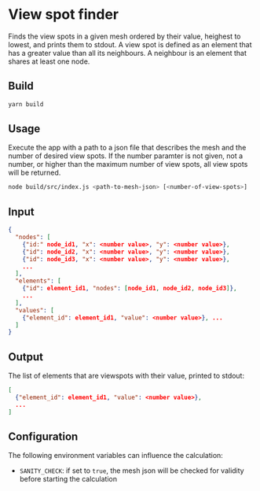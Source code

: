 # View spot finder

Finds the view spots in a given mesh ordered by their value, heighest to lowest, and prints them to stdout. A view spot is defined
as an element that has a greater value than all its neighbours. A neighbour is an element that shares at least one node.

## Build

```bash
yarn build
```

## Usage

Execute the app with a path to a json file that describes the mesh and the number of desired view spots. If the number paramter is not given, not a number, or higher than the maximum number of view spots, all view spots will be returned.

```bash
node build/src/index.js <path-to-mesh-json> [<number-of-view-spots>]
```

## Input

```json
{
  "nodes": [
    {"id:" node_id1, "x": <number value>, "y": <number value>},
    {"id": node_id2, "x": <number value>, "y": <number value>},
    {"id": node_id3, "x": <number value>, "y": <number value>},
    ...
  ],
  "elements": [
    {"id": element_id1, "nodes": [node_id1, node_id2, node_id3]},
    ...
  ],
  "values": [
    {"element_id": element_id1, "value": <number value>}, ...
  ]
}
```

## Output

The list of elements that are viewspots with their value, printed to stdout:

```json
[
  {"element_id": element_id1, "value": <number value>},
  ...
]
```

## Configuration

The following environment variables can influence the calculation:
- `SANITY_CHECK`: if set to `true`, the mesh json will be checked for validity before starting the calculation